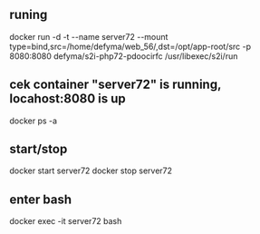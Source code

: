 runing
------

docker run -d -t --name server72 --mount type=bind,src=/home/defyma/web_56/,dst=/opt/app-root/src -p 8080:8080 defyma/s2i-php72-pdoocirfc /usr/libexec/s2i/run

cek container "server72" is running, locahost:8080 is up
-------------
docker ps -a

start/stop
----
docker start server72
docker stop server72

enter bash
----------
docker exec -it server72 bash
